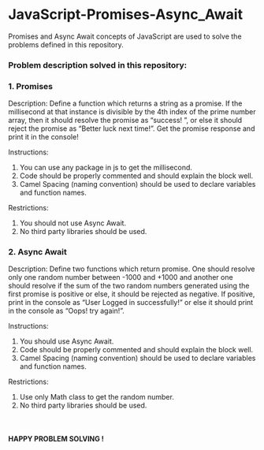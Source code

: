 # JavaScript-Promises-Async_Await
Promises and Async Await concepts of JavaScript are used to solve the problems defined in this repository.
###  Problem description solved in this repository: 
<h3> 1. Promises </h4>
Description:
Define a function which returns a string as a promise. If the
millisecond at that instance is divisible by the 4th index of the prime
number array, then it should resolve the promise as “​success! ”, or
else it should reject the promise as “Better luck next time!”. Get the
promise response and print it in the console!

Instructions:
1. You can use any package in js to get the millisecond.
2. Code should be properly commented and should explain the
block well.
3. Camel Spacing (naming convention) should be used to declare
variables and function names.

Restrictions:
1. You should not use Async Await.
2. No third party libraries should be used.

<h3> 2. Async Await </h4>
Description:
Define two functions which return promise. One should resolve
only one random number between -1000 and +1000 and another one
should resolve if the sum of the two random numbers generated
using the first promise is positive or else, it should be rejected as
negative. If positive, print in the console as “​User Logged in
successfully!” or else it should print in the console as “Oops! try
again!​”.

Instructions:
1. You should use Async Await.
2. Code should be properly commented and should explain the
block well.
3. Camel Spacing (naming convention) should be used to declare
variables and function names.

Restrictions:
1. Use only Math class to get the random number.
2. No third party libraries should be used. 
</br>
<h4> HAPPY PROBLEM SOLVING ! </h4>

